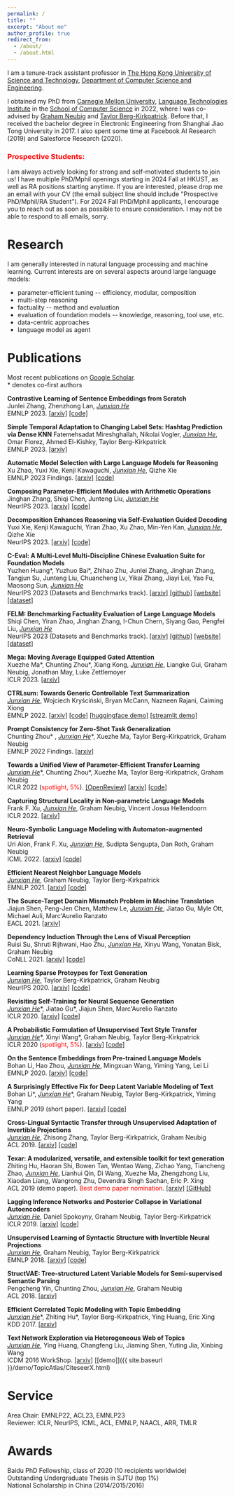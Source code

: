 ```yaml
---
permalink: /
title: ""
excerpt: "About me"
author_profile: true
redirect_from: 
  - /about/
  - /about.html
---
```


<!-- ## About Me -->
I am a tenure-track assistant professor in [The Hong Kong University of Science and Technology](https://hkust.edu.hk), [Department of Computer Science and Engineering](https://cse.hkust.edu.hk). 
<!-- in [Shanghai Jiao Tong University](https://www.sjtu.edu.cn/), [John Hopcroft Center for Computer Science](http://jhc.sjtu.edu.cn/). -->
I obtained my PhD from [Carnegie Mellon University](https://www.cmu.edu), [Language Technologies Institute](https://www.lti.cs.cmu.edu) in the [School of Computer Science](https://www.cs.cmu.edu) in 2022, where I was co-advised by [Graham Neubig](http://www.phontron.com) and [Taylor Berg-Kirkpatrick](https://cseweb.ucsd.edu/~tberg/). Before that, I received the bachelor degree in Electronic Engineering from Shanghai Jiao Tong University in 2017. I also spent some time at Facebook AI Research (2019) and Salesforce Research (2020).  

<!-- I have interned at Facebook AI Research (2019), working with [Jiatao Gu](https://jiataogu.me) and [Marc'Aurelio Ranzato](https://ranzato.github.io); interned at Salesforce Research (2020), working with [Bryan McCann](https://bmccann.github.io); and visited Machine Learning Department of Carnegie Mellon University (2016), working with [Zhiting Hu](http://zhiting.ucsd.edu) and [Eric Xing](https://www.cs.cmu.edu/~epxing/).  -->

### <span style="color:red">Prospective Students:</span>
I am always actively looking for strong and self-motivated students to join us! I have multiple PhD/Mphil openings starting in 2024 Fall at HKUST, as well as RA positions starting anytime. If you are interested, please drop me an email with your CV (the email subject line should include "Prospective PhD/Mphil/RA Student"). For 2024 Fall PhD/Mphil applicants, I encourage you to reach out as soon as possible to ensure consideration. I may not be able to respond to all emails, sorry. 

# Research
        
I am generally interested in natural language processing and machine learning. Current interests are on several aspects around large language models: 
- parameter-efficient tuning -- efficiency, modular, composition 
- multi-step reasoning
- factuality -- method and evaluation
- evaluation of foundation models -- knowledge, reasoning, tool use, etc.
- data-centric approaches 
- language model as agent


<!-- My research covers (latent-variable) generative models, controllable text generation, efficient text generation, and non-parametric language models.  -->


# Publications
Most recent publications on [Google Scholar](https://scholar.google.com/citations?user=BIFGeoUAAAAJ&hl=en&authuser=1).  
\* denotes co-first authors
<!-- $^\dagger$ denotes corresponding author/main advisor -->

**Contrastive Learning of Sentence Embeddings from Scratch**  
Junlei Zhang, Zhenzhong Lan, *<ins>Junxian He</ins>*  
EMNLP 2023. [[arxiv]](https://arxiv.org/abs/2305.15077)  [[code]](https://github.com/hkust-nlp/SynCSE)

**Simple Temporal Adaptation to Changing Label Sets: Hashtag Prediction via Dense KNN**
Fatemehsadat Mireshghallah, Nikolai Vogler, *<ins>Junxian He</ins>*, Omar Florez, Ahmed El-Kishky, Taylor Berg-Kirkpatrick  
EMNLP 2023. [[arxiv]](https://arxiv.org/abs/2209.05706)

**Automatic Model Selection with Large Language Models for Reasoning**  
Xu Zhao, Yuxi Xie, Kenji Kawaguchi, *<ins>Junxian He</ins>*, Qizhe Xie  
EMNLP 2023 Findings. [[arxiv]](https://arxiv.org/abs/2305.14333) [[code]](https://github.com/XuZhao0/Model-Selection-Reasoning)

**Composing Parameter-Efficient Modules with Arithmetic Operations**  
Jinghan Zhang, Shiqi Chen, Junteng Liu, *<ins>Junxian He</ins>*  
NeurIPS 2023. [[arxiv]](https://arxiv.org/abs/2306.14870) [[code]](https://github.com/hkust-nlp/PEM_composition)

**Decomposition Enhances Reasoning via Self-Evaluation Guided Decoding**  
Yuxi Xie, Kenji Kawaguchi, Yiran Zhao, Xu Zhao, Min-Yen Kan, *<ins>Junxian He</ins>*, Qizhe Xie  
NeurIPS 2023. [[arxiv]](https://arxiv.org/abs/2305.00633) [[code]](https://github.com/YuxiXie/SelfEval-Guided-Decoding)

**C-Eval: A Multi-Level Multi-Discipline Chinese Evaluation Suite for Foundation Models**  
Yuzhen Huang\*, Yuzhuo Bai\*, Zhihao Zhu, Junlei Zhang, Jinghan Zhang, Tangjun Su, Junteng Liu, Chuancheng Lv, Yikai Zhang, Jiayi Lei, Yao Fu, Maosong Sun, *<ins>Junxian He</ins>*  
NeurIPS 2023 (Datasets and Benchmarks track). [[arxiv]](https://arxiv.org/abs/2305.08322) [[github]](https://github.com/hkust-nlp/ceval) [[website]](https://cevalbenchmark.com) [[dataset]](https://huggingface.co/datasets/ceval/ceval-exam)

**FELM: Benchmarking Factuality Evaluation of Large Language Models**  
Shiqi Chen, Yiran Zhao, Jinghan Zhang, I-Chun Chern, Siyang Gao, Pengfei Liu, *<ins>Junxian He</ins>*  
NeurIPS 2023 (Datasets and Benchmarks track). [[arxiv]](https://arxiv.org/abs/2310.00741) [[github]](https://github.com/hkust-nlp/felm) [[website]](https://hkust-nlp.github.io/felm/) [[dataset]](https://huggingface.co/datasets/hkust-nlp/felm)

**Mega: Moving Average Equipped Gated Attention**  
Xuezhe Ma\*, Chunting Zhou\*, Xiang Kong, *<ins>Junxian He</ins>*, Liangke Gui, Graham Neubig, Jonathan May, Luke Zettlemoyer  
ICLR 2023. [[arxiv]](https://arxiv.org/abs/2209.10655)

**CTRLsum: Towards Generic Controllable Text Summarization**  
*<ins>Junxian He</ins>*, Wojciech Kryściński, Bryan McCann, Nazneen Rajani, Caiming Xiong  
EMNLP 2022. [[arxiv]](https://arxiv.org/abs/2012.04281) [[code]](https://github.com/salesforce/ctrl-sum) [[huggingface demo]](https://huggingface.co/spaces/akhaliq/ctrl-sum) [[streamlit demo]](https://share.streamlit.io/jxhe/ctrlsum-demo/ctrlsum_demo.py)

**Prompt Consistency for Zero-Shot Task Generalization**  
Chunting Zhou* , *<ins>Junxian He</ins>*\*, Xuezhe Ma, Taylor Berg-Kirkpatrick, Graham Neubig  
EMNLP 2022 Findings. [[arxiv]](https://arxiv.org/abs/2205.00049)

**Towards a Unified View of Parameter-Efficient Transfer Learning**  
*<ins>Junxian He</ins>*\*, Chunting Zhou*, Xuezhe Ma, Taylor Berg-Kirkpatrick, Graham Neubig   
ICLR 2022 (<span style="color:red">spotlight, 5%</span>). [[OpenReview]](https://openreview.net/forum?id=0RDcd5Axok) [[arxiv]](http://arxiv.org/abs/2110.04366) [[code]](https://github.com/jxhe/unify-parameter-efficient-tuning)

**Capturing Structural Locality in Non-parametric Language Models**  
Frank F. Xu, *<ins>Junxian He</ins>*, Graham Neubig, Vincent Josua Hellendoorn  
ICLR 2022. [[arxiv]](https://arxiv.org/abs/2110.02870)

**Neuro-Symbolic Language Modeling with Automaton-augmented Retrieval**  
Uri Alon, Frank F. Xu, *<ins>Junxian He</ins>*, Sudipta Sengupta, Dan Roth, Graham Neubig  
ICML 2022. [[arxiv]](https://arxiv.org/abs/2201.12431) [[code]](https://github.com/neulab/retomaton)

**Efficient Nearest Neighbor Language Models**  
*<ins>Junxian He</ins>*, Graham Neubig, Taylor Berg-Kirkpatrick  
EMNLP 2021. [[arxiv]](https://arxiv.org/abs/2109.04212) [[code]](https://github.com/jxhe/efficient-knnlm)

**The Source-Target Domain Mismatch Problem in Machine Translation**  
Jiajun Shen, Peng-Jen Chen, Matthew Le, *<ins>Junxian He</ins>*, Jiatao Gu, Myle Ott, Michael Auli, Marc'Aurelio Ranzato  
EACL 2021. [[arxiv]](https://arxiv.org/abs/1909.13151)

**Dependency Induction Through the Lens of Visual Perception**  
Ruisi Su, Shruti Rijhwani, Hao Zhu, *<ins>Junxian He</ins>*, Xinyu Wang, Yonatan Bisk, Graham Neubig  
CoNLL 2021. [[arxiv]](https://arxiv.org/abs/2109.09790) [[code]](https://github.com/ruisi-su/concrete_dep)

**Learning Sparse Protoypes for Text Generation**  
*<ins>Junxian He</ins>*, Taylor Berg-Kirkpatrick, Graham Neubig  
NeurIPS 2020. [[arxiv]](https://arxiv.org/abs/2006.16336) [[code]](https://github.com/jxhe/sparse-text-prototype)

**Revisiting Self-Training for Neural Sequence Generation**  
*<ins>Junxian He</ins>*\*, Jiatao Gu*, Jiajun Shen, Marc'Aurelio Ranzato  
ICLR 2020. [[arxiv]](https://arxiv.org/abs/1909.13788) [[code]](https://github.com/jxhe/self-training-text-generation)

**A Probabilistic Formulation of Unsupervised Text Style Transfer**  
*<ins>Junxian He</ins>*\*, Xinyi Wang*, Graham Neubig, Taylor Berg-Kirkpatrick  
ICLR 2020 (<span style="color:red">spotlight, 5%</span>). [[arxiv]](https://arxiv.org/abs/2002.03912) [[code]](https://github.com/cindyxinyiwang/deep-latent-sequence-model)

**On the Sentence Embeddings from Pre-trained Language Models**  
Bohan Li, Hao Zhou, *<ins>Junxian He</ins>*, Mingxuan Wang, Yiming Yang, Lei Li  
EMNLP 2020. [[arxiv]](https://arxiv.org/abs/2011.05864) [[code]](https://github.com/bohanli/BERT-flow)

**A Surprisingly Effective Fix for Deep Latent Variable Modeling of Text**  
Bohan Li\*, *<ins>Junxian He</ins>*\*, Graham Neubig, Taylor Berg-Kirkpatrick, Yiming Yang  
EMNLP 2019 (short paper). [[arxiv]](https://arxiv.org/abs/1909.00868) [[code]](https://github.com/bohanli/vae-pretraining-encoder)

**Cross-Lingual Syntactic Transfer through Unsupervised Adaptation of Invertible Projections**  
*<ins>Junxian He</ins>*, Zhisong Zhang, Taylor Berg-Kirkpatrick, Graham Neubig  
ACL 2019. [[arxiv]](https://arxiv.org/abs/1906.02656) [[code]](https://github.com/jxhe/cross-lingual-struct-flow)

**Texar: A modularized, versatile, and extensible toolkit for text generation**  
Zhiting Hu, Haoran Shi, Bowen Tan, Wentao Wang, Zichao Yang, Tiancheng Zhao, *<ins>Junxian He</ins>*, Lianhui Qin, Di Wang, Xuezhe Ma, Zhengzhong Liu, Xiaodan Liang, Wangrong Zhu, Devendra Singh Sachan, Eric P. Xing  
ACL 2019 (demo paper). <span style="color:red">Best demo paper nomination</span>. [[arxiv]](https://arxiv.org/abs/1809.00794) [[GitHub]](https://github.com/asyml/texar)

**Lagging Inference Networks and Posterior Collapse in Variational Autoencoders**  
*<ins>Junxian He</ins>*, Daniel Spokoyny, Graham Neubig, Taylor Berg-Kirkpatrick  
ICLR 2019. [[arxiv]](http://arxiv.org/abs/1901.05534) [[code]](https://github.com/jxhe/vae-lagging-encoder)

**Unsupervised Learning of Syntactic Structure with Invertible Neural Projections**   
*<ins>Junxian He</ins>*, Graham Neubig, Taylor Berg-Kirkpatrick  
EMNLP 2018. [[arxiv]](https://arxiv.org/abs/1808.09111) [[code]](https://github.com/jxhe/struct-learning-with-flow)

**StructVAE: Tree-structured Latent Variable Models for Semi-supervised Semantic Parsing**  
Pengcheng Yin, Chunting Zhou, *<ins>Junxian He</ins>*, Graham Neubig  
ACL 2018. [[arxiv]](https://arxiv.org/abs/1806.07832)

**Efficient Correlated Topic Modeling with Topic Embedding**  
*<ins>Junxian He</ins>*\*, Zhiting Hu*, Taylor Berg-Kirkpatrick, Ying Huang, Eric Xing  
KDD 2017. [[arxiv]](https://arxiv.org/abs/1707.00206)

**Text Network Exploration via Heterogeneous Web of Topics**  
*<ins>Junxian He</ins>*, Ying Huang, Changfeng Liu, Jiaming Shen, Yuting Jia, Xinbing Wang  
ICDM 2016 WorkShop. [[arxiv]](https://arxiv.org/abs/1610.00219) [[demo]]({{ site.baseurl }}/demo/TopicAtlas/CiteseerX.html) 

# Service
Area Chair: EMNLP22, ACL23, EMNLP23    
Reviewer: ICLR, NeurIPS, ICML, ACL, EMNLP, NAACL, ARR, TMLR

# Awards
Baidu PhD Fellowship, class of 2020 (10 recipients worldwide)  
Outstanding Undergraduate Thesis in SJTU (top 1%)  
National Scholarship in China (2014/2015/2016)
